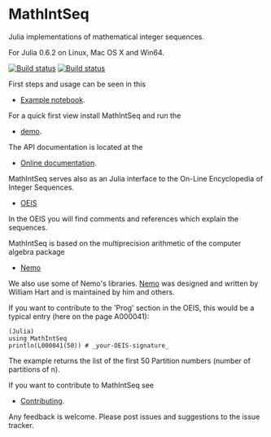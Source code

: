 # MathIntSeq

Julia implementations of mathematical integer sequences.

For Julia 0.6.2 on Linux, Mac OS X and Win64.

[![Build status](https://travis-ci.org/PeterLuschny/MathIntSeq.svg?branch=master)](https://travis-ci.org/PeterLuschny/MathIntSeq) [![Build status](https://ci.appveyor.com/api/projects/status/d60u86n44fc43awi?svg=true)](https://ci.appveyor.com/project/PeterLuschny/mathintseq)


First steps and usage can be seen in this

- [Example notebook](http://olms.onl/julia/MathIntSeq/notebook/SeqNotebook.html).

For a quick first view install MathIntSeq and run the

- [demo](https://github.com/PeterLuschny/MathIntSeq/blob/master/src/demo.jl).

The API documentation is located at the

- [Online documentation](http://olms.onl/julia/MathIntSeq).

MathIntSeq serves also as an Julia interface to the On-Line Encyclopedia of
Integer Sequences.

- [OEIS](http://oeis.org/)

In the OEIS you will find comments and references which explain the sequences.

MathIntSeq is based on the multiprecision arithmetic of the computer algebra package

- [Nemo](http://nemocas.github.io/Nemo.jl/latest/)

We also use some of Nemo's libraries. [Nemo](http://nemocas.org/) was designed and written by William Hart and is maintained by him and others.

If you want to contribute to the 'Prog' section in the OEIS, this would be a
typical entry (here on the page A000041):

    (Julia)
    using MathIntSeq
    println(L000041(50)) # _your-OEIS-signature_

The example returns the list of the first 50 Partition numbers (number of
partitions of n).    

If you want to contribute to MathIntSeq see

- [Contributing](https://github.com/PeterLuschny/MathIntSeq/blob/master/CONTRIBUTING.md).                

Any feedback is welcome. Please post issues and suggestions to the issue tracker.
